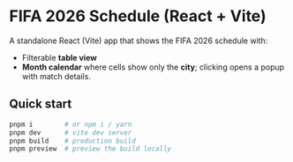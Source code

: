 # FIFA 2026 Schedule (React + Vite)

A standalone React (Vite) app that shows the FIFA 2026 schedule with:
- Filterable **table view**
- **Month calendar** where cells show only the **city**; clicking opens a popup with match details.

## Quick start

```bash
pnpm i        # or npm i / yarn
pnpm dev      # vite dev server
pnpm build    # production build
pnpm preview  # preview the build locally
